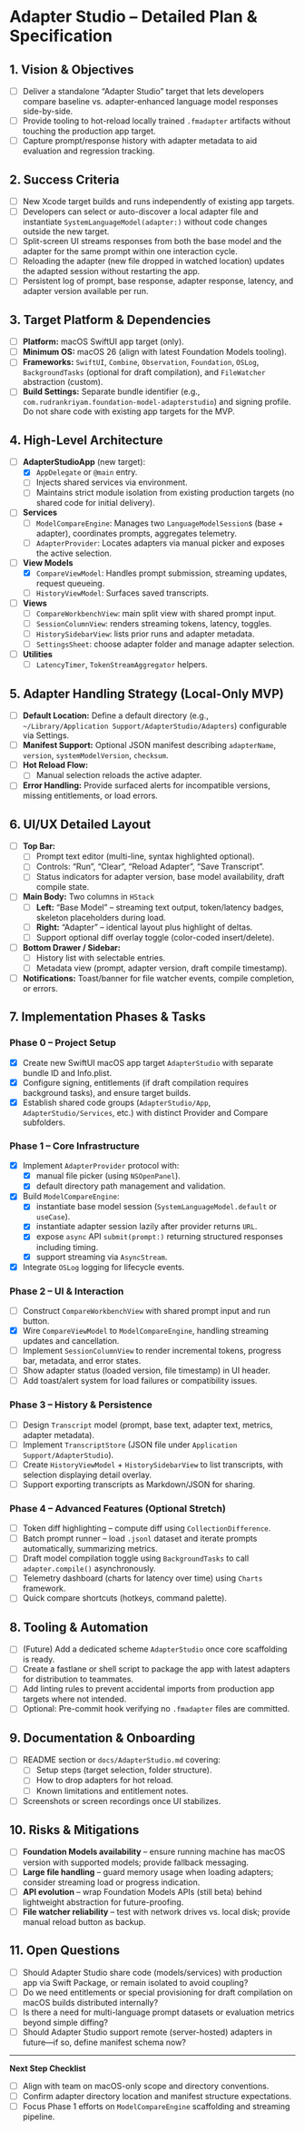 # Adapter Studio – Detailed Plan & Specification

## 1. Vision & Objectives
- [ ] Deliver a standalone “Adapter Studio” target that lets developers compare baseline vs. adapter-enhanced language model responses side-by-side.
- [ ] Provide tooling to hot-reload locally trained `.fmadapter` artifacts without touching the production app target.
- [ ] Capture prompt/response history with adapter metadata to aid evaluation and regression tracking.

## 2. Success Criteria
- [ ] New Xcode target builds and runs independently of existing app targets.
- [ ] Developers can select or auto-discover a local adapter file and instantiate `SystemLanguageModel(adapter:)` without code changes outside the new target.
- [ ] Split-screen UI streams responses from both the base model and the adapter for the same prompt within one interaction cycle.
- [ ] Reloading the adapter (new file dropped in watched location) updates the adapted session without restarting the app.
- [ ] Persistent log of prompt, base response, adapter response, latency, and adapter version available per run.

## 3. Target Platform & Dependencies
- [ ] **Platform:** macOS SwiftUI app target (only).
- [ ] **Minimum OS:** macOS 26 (align with latest Foundation Models tooling).
- [ ] **Frameworks:** `SwiftUI`, `Combine`, `Observation`, `Foundation`, `OSLog`, `BackgroundTasks` (optional for draft compilation), and `FileWatcher` abstraction (custom).
- [ ] **Build Settings:** Separate bundle identifier (e.g., `com.rudrankriyam.foundation-model-adapterstudio`) and signing profile. Do not share code with existing app targets for the MVP.

## 4. High-Level Architecture
- [ ] **AdapterStudioApp** (new target):
  - [x] `AppDelegate` or `@main` entry.
  - [ ] Injects shared services via environment.
  - [ ] Maintains strict module isolation from existing production targets (no shared code for initial delivery).
- [ ] **Services**
  - [ ] `ModelCompareEngine`: Manages two `LanguageModelSession`s (base + adapter), coordinates prompts, aggregates telemetry.
  - [ ] `AdapterProvider`: Locates adapters via manual picker and exposes the active selection.
- [ ] **View Models**
  - [x] `CompareViewModel`: Handles prompt submission, streaming updates, request queueing.
  - [ ] `HistoryViewModel`: Surfaces saved transcripts.
- [ ] **Views**
  - [ ] `CompareWorkbenchView`: main split view with shared prompt input.
  - [ ] `SessionColumnView`: renders streaming tokens, latency, toggles.
  - [ ] `HistorySidebarView`: lists prior runs and adapter metadata.
  - [ ] `SettingsSheet`: choose adapter folder and manage adapter selection.
- [ ] **Utilities**
  - [ ] `LatencyTimer`, `TokenStreamAggregator` helpers.

## 5. Adapter Handling Strategy (Local-Only MVP)
- [ ] **Default Location:** Define a default directory (e.g., `~/Library/Application Support/AdapterStudio/Adapters`) configurable via Settings.
- [ ] **Manifest Support:** Optional JSON manifest describing `adapterName`, `version`, `systemModelVersion`, `checksum`.
- [ ] **Hot Reload Flow:**
  - [ ] Manual selection reloads the active adapter.
- [ ] **Error Handling:** Provide surfaced alerts for incompatible versions, missing entitlements, or load errors.

## 6. UI/UX Detailed Layout
- [ ] **Top Bar:**
  - [ ] Prompt text editor (multi-line, syntax highlighted optional).
  - [ ] Controls: “Run”, “Clear”, “Reload Adapter”, “Save Transcript”.
  - [ ] Status indicators for adapter version, base model availability, draft compile state.
- [ ] **Main Body:** Two columns in `HStack`
  - [ ] **Left:** “Base Model” – streaming text output, token/latency badges, skeleton placeholders during load.
  - [ ] **Right:** “Adapter” – identical layout plus highlight of deltas.
  - [ ] Support optional diff overlay toggle (color-coded insert/delete).
- [ ] **Bottom Drawer / Sidebar:**
  - [ ] History list with selectable entries.
  - [ ] Metadata view (prompt, adapter version, draft compile timestamp).
- [ ] **Notifications:** Toast/banner for file watcher events, compile completion, or errors.

## 7. Implementation Phases & Tasks

### Phase 0 – Project Setup
- [x] Create new SwiftUI macOS app target `AdapterStudio` with separate bundle ID and Info.plist.
- [x] Configure signing, entitlements (if draft compilation requires background tasks), and ensure target builds.
- [x] Establish shared code groups (`AdapterStudio/App`, `AdapterStudio/Services`, etc.) with distinct Provider and Compare subfolders.

### Phase 1 – Core Infrastructure
- [x] Implement `AdapterProvider` protocol with:
  - [x] manual file picker (using `NSOpenPanel`).
  - [x] default directory path management and validation.
- [x] Build `ModelCompareEngine`:
  - [x] instantiate base model session (`SystemLanguageModel.default` or `useCase`).
  - [x] instantiate adapter session lazily after provider returns `URL`.
  - [x] expose `async` API `submit(prompt:)` returning structured responses including timing.
  - [x] support streaming via `AsyncStream`.
- [x] Integrate `OSLog` logging for lifecycle events.

### Phase 2 – UI & Interaction
- [ ] Construct `CompareWorkbenchView` with shared prompt input and run button.
- [x] Wire `CompareViewModel` to `ModelCompareEngine`, handling streaming updates and cancellation.
- [ ] Implement `SessionColumnView` to render incremental tokens, progress bar, metadata, and error states.
- [ ] Show adapter status (loaded version, file timestamp) in UI header.
- [ ] Add toast/alert system for load failures or compatibility issues.

### Phase 3 – History & Persistence
- [ ] Design `Transcript` model (prompt, base text, adapter text, metrics, adapter metadata).
- [ ] Implement `TranscriptStore` (JSON file under `Application Support/AdapterStudio`).
- [ ] Create `HistoryViewModel` + `HistorySidebarView` to list transcripts, with selection displaying detail overlay.
- [ ] Support exporting transcripts as Markdown/JSON for sharing.

### Phase 4 – Advanced Features (Optional Stretch)
- [ ] Token diff highlighting – compute diff using `CollectionDifference`.
- [ ] Batch prompt runner – load `.jsonl` dataset and iterate prompts automatically, summarizing metrics.
- [ ] Draft model compilation toggle using `BackgroundTasks` to call `adapter.compile()` asynchronously.
- [ ] Telemetry dashboard (charts for latency over time) using `Charts` framework.
- [ ] Quick compare shortcuts (hotkeys, command palette).

## 8. Tooling & Automation
- [ ] (Future) Add a dedicated scheme `AdapterStudio` once core scaffolding is ready.
- [ ] Create a fastlane or shell script to package the app with latest adapters for distribution to teammates.
- [ ] Add linting rules to prevent accidental imports from production app targets where not intended.
- [ ] Optional: Pre-commit hook verifying no `.fmadapter` files are committed.

## 9. Documentation & Onboarding
- [ ] README section or `docs/AdapterStudio.md` covering:
  - [ ] Setup steps (target selection, folder structure).
  - [ ] How to drop adapters for hot reload.
  - [ ] Known limitations and entitlement notes.
- [ ] Screenshots or screen recordings once UI stabilizes.

## 10. Risks & Mitigations
- [ ] **Foundation Models availability** – ensure running machine has macOS version with supported models; provide fallback messaging.
- [ ] **Large file handling** – guard memory usage when loading adapters; consider streaming load or progress indication.
- [ ] **API evolution** – wrap Foundation Models APIs (still beta) behind lightweight abstraction for future-proofing.
- [ ] **File watcher reliability** – test with network drives vs. local disk; provide manual reload button as backup.

## 11. Open Questions
- [ ] Should Adapter Studio share code (models/services) with production app via Swift Package, or remain isolated to avoid coupling?
- [ ] Do we need entitlements or special provisioning for draft compilation on macOS builds distributed internally?
- [ ] Is there a need for multi-language prompt datasets or evaluation metrics beyond simple diffing?
- [ ] Should Adapter Studio support remote (server-hosted) adapters in future—if so, define manifest schema now?

---

**Next Step Checklist**
- [ ] Align with team on macOS-only scope and directory conventions.
- [ ] Confirm adapter directory location and manifest structure expectations.
- [ ] Focus Phase 1 efforts on `ModelCompareEngine` scaffolding and streaming pipeline.
